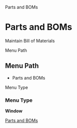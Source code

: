 
Parts and BOMs
# Parts and BOMs


Maintain Bill of Materials

Menu Path
## Menu Path



- Parts and BOMs

Menu Type
### Menu Type

**Window**


[Parts and BOMs](../../window-parts-and-boms.md)